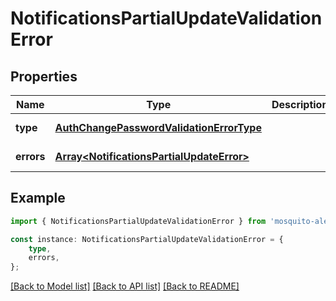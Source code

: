 # NotificationsPartialUpdateValidationError


## Properties

Name | Type | Description | Notes
------------ | ------------- | ------------- | -------------
**type** | [**AuthChangePasswordValidationErrorType**](AuthChangePasswordValidationErrorType.md) |  | [default to undefined]
**errors** | [**Array&lt;NotificationsPartialUpdateError&gt;**](NotificationsPartialUpdateError.md) |  | [default to undefined]

## Example

```typescript
import { NotificationsPartialUpdateValidationError } from 'mosquito-alert';

const instance: NotificationsPartialUpdateValidationError = {
    type,
    errors,
};
```

[[Back to Model list]](../README.md#documentation-for-models) [[Back to API list]](../README.md#documentation-for-api-endpoints) [[Back to README]](../README.md)
